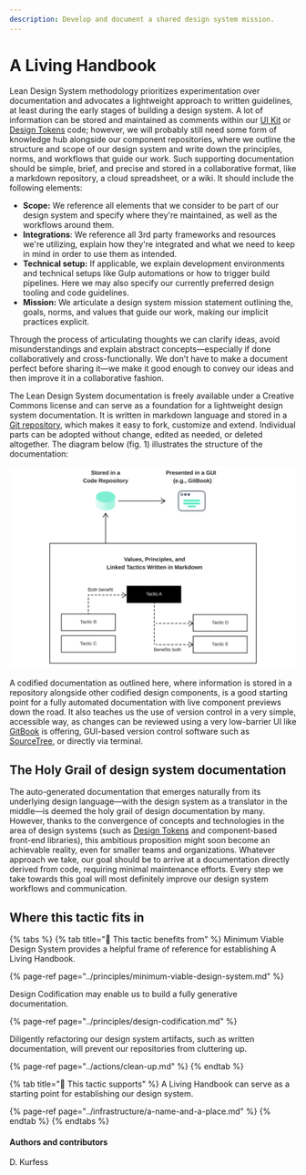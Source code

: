 ```yaml
---
description: Develop and document a shared design system mission.
---
```


# A Living Handbook

Lean Design System methodology prioritizes experimentation over documentation and advocates a lightweight approach to written guidelines, at least during the early stages of building a design system. A lot of information can be stored and maintained as comments within our [UI Kit](ui-kits.md) or [Design Tokens](design-tokens.md) code; however, we will probably still need some form of knowledge hub alongside our component repositories, where we outline the structure and scope of our design system and write down the principles, norms, and workflows that guide our work. Such supporting documentation should be simple, brief, and precise and stored in a collaborative format, like a markdown repository, a cloud spreadsheet, or a wiki. It should include the following elements:

* **Scope:** We reference all elements that we consider to be part of our design system and specify where they're maintained, as well as the workflows around them.
* **Integrations**: We reference all 3rd party frameworks and resources we're utilizing, explain how they're integrated and what we need to keep in mind in order to use them as intended.
* **Technical setup:** If applicable, we explain development environments and technical setups like Gulp automations or how to trigger build pipelines. Here we may also specify our currently preferred design tooling and code guidelines.
* **Mission:** We articulate a design system mission statement outlining the, goals, norms, and values that guide our work, making our implicit practices explicit.

Through the process of articulating thoughts we can clarify ideas, avoid misunderstandings and explain abstract concepts—especially if done collaboratively and cross-functionally. We don’t have to make a document perfect before sharing it—we make it good enough to convey our ideas and then improve it in a collaborative fashion.

The Lean Design System documentation is freely available under a Creative Commons license and can serve as a foundation for a lightweight design system documentation. It is written in markdown language and stored in a [Git repository](https://github.com/1corn/leandesignsystem/tree/main), which makes it easy to fork, customize and extend. Individual parts can be adopted without change, edited as needed, or deleted altogether. The diagram below \(fig. 1\) illustrates the structure of the documentation: 

![Fig. 1: Lean Design System repository structure](../../.gitbook/assets/fig_repo.svg)

A codified documentation as outlined here, where information is stored in a repository alongside other codified design components, is a good starting point for a fully automated documentation with live component previews down the road. It also teaches us the use of version control in a very simple, accessible way, as changes can be reviewed using a very low-barrier UI like [GitBook](https://www.gitbook.com/) is offering, GUI-based version control software such as [SourceTree](https://www.sourcetreeapp.com/), or directly via terminal.

## The Holy Grail of design system documentation

The auto-generated documentation that emerges naturally from its underlying design language—with the design system as a translator in the middle—is deemed the holy grail of design documentation by many. However, thanks to the convergence of concepts and technologies in the area of design systems \(such as [Design Tokens](design-tokens.md) and component-based front-end libraries\), this ambitious proposition might soon become an achievable reality, even for smaller teams and organizations. Whatever approach we take, our goal should be to arrive at a documentation directly derived from code, requiring minimal maintenance efforts. Every step we take towards this goal will most definitely improve our design system workflows and communication.

## Where this tactic fits in

{% tabs %}
{% tab title="🙏  This tactic benefits from" %}
Minimum Viable Design System provides a helpful frame of reference for establishing A Living Handbook.

{% page-ref page="../principles/minimum-viable-design-system.md" %}

Design Codification may enable us to build a fully generative documentation.

{% page-ref page="../principles/design-codification.md" %}

Diligently refactoring our design system artifacts, such as written documentation, will prevent our repositories from cluttering up.

{% page-ref page="../actions/clean-up.md" %}
{% endtab %}

{% tab title="💪  This tactic supports" %}
A Living Handbook can serve as a starting point for establishing our design system.

{% page-ref page="../infrastructure/a-name-and-a-place.md" %}
{% endtab %}
{% endtabs %}

#### Authors and contributors

D. Kurfess

